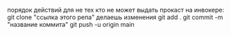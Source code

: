 порядок действий для не тех кто не может выдать прокаст на инвокере: git clone "ссылка этого репа" делаешь изменения git add . git commit -m "название коммита" git push -u origin main
